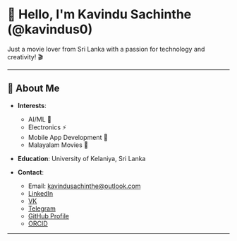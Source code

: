 # 👋 Hello, I'm Kavindu Sachinthe (@kavindus0)

Just a movie lover from Sri Lanka with a passion for technology and creativity! 🎬

---

## 🌟 About Me

- **Interests**:
  - AI/ML 🤖
  - Electronics ⚡
  - Mobile App Development 📱
  - Malayalam Movies 🎥

- **Education**: University of Kelaniya, Sri Lanka

- **Contact**: 
  - Email: [kavindusachinthe@outlook.com](mailto:kavindusachinthe@outlook.com)
  - [LinkedIn](https://www.linkedin.com/in/kavindus)
  - [VK](https://m.vk.com/kavindus/)
  - [Telegram](https://t.me/kavindus0)
  - [GitHub Profile](https://github.com/kavindus0)
  - [ORCID](https://orcid.org/0009-0002-6813-3099)
---
